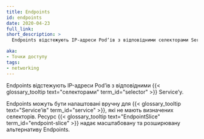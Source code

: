 ```yaml
---
title: Endpoints
id: endpoints
date: 2020-04-23
full_link: 
short_description: >
  Endpoints відстежують IP-адреси Podʼів з відповідними селекторами Serviceʼу.

aka:
- Точки доступу
tags:
- networking
---
```


Endpoints відстежують IP-адреси Podʼів з відповідними {{< glossary_tooltip text="селекторами" term_id="selector" >}} Serviceʼу.

<!--more-->

Endpoints можуть бути налаштовані вручну для {{< glossary_tooltip text="Serviceʼів" term_id="service" >}}, які не мають визначених селекторів. Ресурс {{< glossary_tooltip text="EndpointSlice" term_id="endpoint-slice" >}} надає масштабовану та розширювану альтернативу Endpoints.
